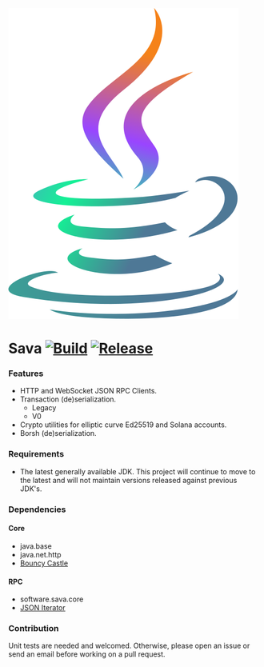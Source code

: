 ![Sava](assets/images/solana_java_cup.svg)

# Sava [![Build](https://github.com/sava-software/sava/actions/workflows/gradle.yml/badge.svg)](https://github.com/sava-software/sava/actions/workflows/gradle.yml) [![Release](https://github.com/sava-software/sava/actions/workflows/release.yml/badge.svg)](https://github.com/sava-software/sava/actions/workflows/release.yml)

### Features

- HTTP and WebSocket JSON RPC Clients.
- Transaction (de)serialization.
    - Legacy
    - V0
- Crypto utilities for elliptic curve Ed25519 and Solana accounts.
- Borsh (de)serialization.

### Requirements

- The latest generally available JDK. This project will continue to move to the latest and will not maintain
  versions released against previous JDK's.

### Dependencies

#### Core
- java.base
- java.net.http
- [Bouncy Castle](https://www.bouncycastle.org/download/bouncy-castle-java/#latest)

#### RPC
- software.sava.core
- [JSON Iterator](https://github.com/comodal/json-iterator?tab=readme-ov-file#json-iterator)

### Contribution

Unit tests are needed and welcomed. Otherwise, please open an issue or send an email before working on a pull request.
